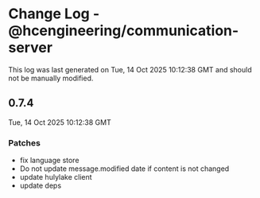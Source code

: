 # Change Log - @hcengineering/communication-server

This log was last generated on Tue, 14 Oct 2025 10:12:38 GMT and should not be manually modified.

## 0.7.4
Tue, 14 Oct 2025 10:12:38 GMT

### Patches

- fix language store
- Do not update message.modified date if content is not changed 
- update hulylake client
- update deps


